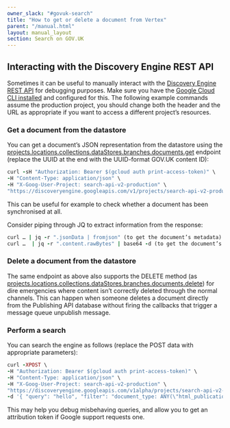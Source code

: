 ```yaml
---
owner_slack: "#govuk-search"
title: "How to get or delete a document from Vertex"
parent: "/manual.html"
layout: manual_layout
section: Search on GOV.UK
---
```

[link-1]: https://cloud.google.com/generative-ai-app-builder/docs/reference/rest
[link-2]: /google-cloud-platform-gcp.html.md
[link-3]: https://cloud.google.com/generative-ai-app-builder/docs/reference/rest/v1/projects.locations.collections.dataStores.branches.documents/get
[link-4]: https://cloud.google.com/generative-ai-app-builder/docs/reference/rest/v1/projects.locations.collections.dataStores.branches.documents/delete

## Interacting with the Discovery Engine REST API

Sometimes it can be useful to manually interact with the [Discovery Engine REST API][link-1] for debugging purposes. Make sure you have the [Google Cloud CLI installed][link-2] and configured for this.
The following example commands assume the production project, you should change both the header and the URL as appropriate if you want to access a different project’s resources.

### Get a document from the datastore

You can get a document’s JSON representation from the datastore using the [projects.locations.collections.dataStores.branches.documents.get][link-3] endpoint (replace the UUID at the end with the UUID-format GOV.UK content ID):

```ruby
curl -sH "Authorization: Bearer $(gcloud auth print-access-token)" \
-H "Content-Type: application/json" \
-H "X-Goog-User-Project: search-api-v2-production" \
"https://discoveryengine.googleapis.com/v1/projects/search-api-v2-production/locations/global/collections/default_collection/dataStores/govuk_content/branches/default_branch/documents/YOUR-CONTENT-ID-HERE"
```

This can be useful for example to check whether a document has been synchronised at all.

Consider piping through JQ to extract information from the response:

```ruby
curl … | jq -r ".jsonData | fromjson" (to get the document’s metadata)
curl …  | jq -r ".content.rawBytes" | base64 -d (to get the document’s unstructured body content)
```

### Delete a document from the datastore

The same endpoint as above also supports the DELETE method (as [projects.locations.collections.dataStores.branches.documents.delete][link-4]) for dire emergencies where content isn’t correctly deleted through the normal channels. This can happen when someone deletes a document directly from the Publishing API database without firing the callbacks that trigger a message queue unpublish message.

### Perform a search

You can search the engine as follows (replace the POST data with appropriate parameters):

```ruby
curl -XPOST \
-H "Authorization: Bearer $(gcloud auth print-access-token)" \
-H "Content-Type: application/json" \
-H "X-Goog-User-Project: search-api-v2-production" \
"https://discoveryengine.googleapis.com/v1alpha/projects/search-api-v2-production/locations/global/collections/default_collection/engines/govuk_global/servingConfigs/default:search" \
-d '{ "query": "hello", "filter": "document_type: ANY(\"html_publication\")" }'
```

This may help you debug misbehaving queries, and allow you to get an attribution token if Google support requests one.
